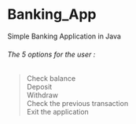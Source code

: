 # Banking_App
Simple Banking Application in Java

######  The 5 options for the user :
> Check balance <br>
> Deposit <br>
> Withdraw <br>
> Check the previous transaction <br>
> Exit the application <br>

